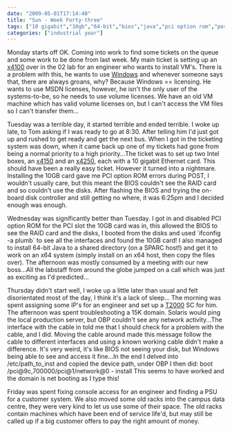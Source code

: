 ```yaml
---
date: "2009-05-01T17:14:40"
title: "Sun - Week Forty-three"
tags: ["10 gigabit","10gb","64-bit","bios","java","pci option rom","post","raid","t2000","windows","x4100","x4150","x4250"]
categories: ["industrial year"]
---
```


Monday starts off OK. Coming into work to find some tickets on the queue and some work to be done from last week.
My main ticket is setting up an [x4100][1] over in the 02 lab for an engineer who wants to install VM's. There is a problem with this, he wants to use [Windows][2] and whenever someone says that, there are always groans, why? Because Windows == licensing. He wants to use MSDN licenses, however, he isn't the only user of the systems-to-be, so he needs to use volume licenses. We have an old VM machine which has valid volume licenses on, but I can't access the VM files so I can't transfer them...
<!--more-->
Tuesday was a terrible day, it started terrible and ended terrible. I woke up late, to Tom asking if I was ready to go at 8:30. After telling him I'd just got up and rushed to get ready and get the next bus.
When I got in the ticketing system was down, when it came back up one of my tickets had gone from being a normal priority to a high priority...The ticket was to set up two Intel boxes, an [x4150][3] and an [x4250][4], each with a 10 gigabit Ethernet card. This should have been a really easy ticket. However it turned into a nightmare.
Installing the 10GB card gave me PCI option ROM errors during POST, I wouldn't usually care, but this meant the BIOS couldn't see the RAID card and so couldn't use the disks. After flashing the BIOS and trying the on-board disk controller and still getting no where, it was 6:25pm and I decided enough was enough.

Wednesday was significantly better than Tuesday. I got in and disabled PCI option ROM for the PCI slot the 10GB card was in, this allowed the BIOS to see the RAID card and the disks, I booted from the disks and used \`ifconfig -a plumb\` to see all the interfaces and found the 10GB card! I also managed to install 64-bit Java to a shared directory (on a SPARC host!) and get it to work on an x64 system (simply install on an x64 host, then copy the files over).
The afternoon was mostly consumed by a meeting with our new boss...All the labstaff from around the globe jumped on a call which was just as exciting as I'd predicted...

Thursday didn't start well, I woke up a little later than usual and felt disorientated most of the day, I think it's a lack of sleep...
The morning was spent assigning some IP's for an engineer and set up a [T2000][5] SC for him.
The afternoon was spent troubleshooting a 15K domain. Solaris would ping the local production server, but OBP couldn't see any network activity...The interface with the cable in told me that I should check for a problem with the cable, and I did. Moving the cable around made this message follow the cable to different interfaces and using a known working cable didn't make a difference. It's very weird, it's like BIOS not seeing your disk, but Windows being able to see and access it fine...In the end I delved into /etc/path\_to\_inst and copied the device path, under OBP I then did:
boot /pci@9c,700000/pci@1/network@0 - install
This seems to have worked and the domain is net booting as I type this!

Friday was spent fixing console access for an engineer and finding a PSU for a customer system. We also moved some old racks into the campus data centre, they were very kind to let us use some of their space. The old racks contain machines which have been end of service life'd, but may still be called up if a big customer offers to pay the right amount of money.

  [1]: http://www.sun.com/servers/entry/x4100/
  [2]: http://www.microsoft.com/windows/
  [3]: http://www.sun.com/servers/x64/x4150/
  [4]: http://www.sun.com/servers/x64/x4250/
  [5]: http://www.sun.com/servers/coolthreads/t2000/
